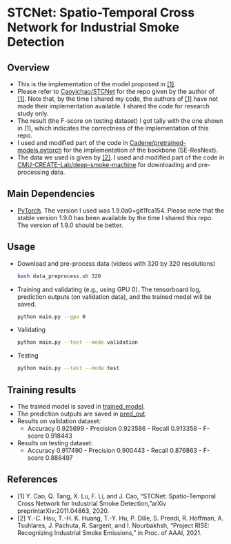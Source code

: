 # STCNet: Spatio-Temporal Cross Network for Industrial Smoke Detection
## Overview
* This is the implementation of the model proposed in [[1]](#references).
* Please refer to [Caoyichao/STCNet](https://github.com/Caoyichao/STCNet) for the repo given by the author of [[1]](#references). Note that, by the time I shared my code, the authors of [[1]](#references) have not made their implementation available. I shared the code for research study only.
* The result (the F-score on testing dataset) I got tally with the one shown in [1], which indicates the correctness of the implementation of this repo.
* I used and modified part of the code in [Cadene/pretrained-models.pytorch](https://github.com/Cadene/pretrained-models.pytorch) for the implementation of the backbone (SE-ResNext).
* The data we used is given by [[2]](#references). I used and modified part of the code in [CMU-CREATE-Lab/deep-smoke-machine](https://github.com/CMU-CREATE-Lab/deep-smoke-machine) for downloading and pre-processing data.

## Main Dependencies
* [PyTorch](https://pytorch.org). The version I used was 1.9.0a0+git1fca154. Please note that the stable version 1.9.0 has been available by the time I shared this repo. The version of 1.9.0 should be better.

## Usage
* Download and pre-process data (videos with 320 by 320 resolutions)
  ```bash
  bash data_preprocess.sh 320
  ```
* Training and validating (e.g., using GPU 0). The tensorboard log, prediction outputs (on validation data), and the trained model will be saved. 
    ```bash
    python main.py --gpu 0
    ```
* Validating
    ```bash
    python main.py --test --mode validation
    ```
* Testing
    ```bash
    python main.py --test --mode test
    ```

## Training results
* The trained model is saved in [trained_model](./trained_model/).
* The prediction outputs are saved in [pred_out](./pred_out/).
* Results on validation dataset: 
  * Accuracy 0.925699 - Precision 0.923586 - Recall 0.913358 - F-score 0.918443
* Results on testing dataset: 
  * Accuracy 0.917490 - Precision 0.900443 - Recall 0.876863 - F-score 0.888497

## References
* [1] Y.  Cao,  Q.  Tang,  X.  Lu,  F.  Li,  and  J.  Cao,  “STCNet: Spatio-Temporal Cross Network for Industrial Smoke Detection,”arXiv preprintarXiv:2011.04863, 2020.
* [2] Y.-C. Hsu, T.-H. K. Huang, T.-Y. Hu, P. Dille, S. Prendi, R. Hoffman, A. Tsuhlares, J. Pachuta, R. Sargent, and I. Nourbakhsh, “Project RISE: Recognizing Industrial Smoke Emissions,” in Proc. of AAAI, 2021.